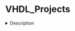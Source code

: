 # VHDL_Projects

<details>
<summary>Description</summary>
Lab Assigments from Bachelor Degree in Computer Engineering. It includes all VHDL projects developed during classes
---
<summary>Made Using</summary>
**Quartus Prime**
![Quartus](https://i.imgur.com/EGLjymI.png)

